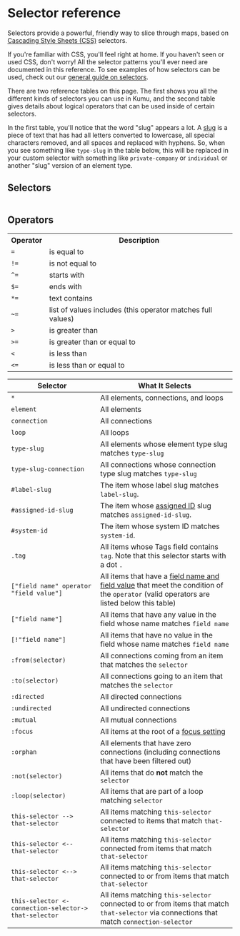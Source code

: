 # Selector reference

Selectors provide a powerful, friendly way to slice through maps,
based on [Cascading Style Sheets (CSS)](https://developer.mozilla.org/en-US/docs/Web/CSS) selectors.

If you're familiar with CSS, you'll feel right at home. If you haven't seen or used CSS, don't worry! All the selector patterns you'll ever need are documented in this reference. To see examples of how selectors can be used, check out our [general guide on selectors](/guides/selectors.md).

There are two reference tables on this page. The first shows you all the different kinds of selectors you can use in Kumu, and the second table gives details about logical operators that can be used inside of certain selectors.

In the first table, you'll notice that the word "slug" appears a lot. A [slug](/guides/slugs.md) is a piece of text that has had all letters converted to lowercase, all special characters removed, and all spaces and replaced with hyphens. So, when you see something like `type-slug` in the table below, this will be replaced in your custom selector with something like `private-company` or `individual` or another "slug" version of an element type.

## Selectors

<table id="selector-reference-table" class="table border-bottom"></table>


## Operators
<table class="table border-bottom">
  <tr>
    <th class="text-left">Operator</th>
    <th class="text-left">Description</th>
  </tr>
  <tr>
    <td><code>=</code></td>
    <td>is equal to</td>
  </tr>
  <tr>
    <td><code>!=</code></td>
    <td>is not equal to</td>
  </tr>
  <tr>
    <td><code>^=</code></td>
    <td>starts with</td>
  </tr>
  <tr>
    <td><code>$=</code></td>
    <td>ends with</td>
  </tr>
  <tr>
    <td><code>*=</code></td>
    <td>text contains</td>
  </tr>
  <tr>
    <td><code>~=</code></td>
    <td>list of values includes (this operator matches full values)</td>
  </tr>
  <tr>
    <td><code>></code></td>
    <td>is greater than</td>
  </tr>
  <tr>
    <td><code>>=</code></td>
    <td>is greater than or equal to</td>
  </tr>
  <tr>
    <td><code><</code></td>
    <td>is less than</td>
  </tr>
  <tr>
    <td><code>&lt;=</code></td>
    <td>is less than or equal to</td>
  </tr>
</table>

<table>
<thead>
<tr>
<th>Selector</th>
<th>What It Selects</th>
</tr>
</thead>
<tbody>
<tr><td><code>&#42;</code></td><td>All elements, connections, and loops</td></tr>
<tr><td><code>element</code></td><td>All elements</td></tr>
<tr><td><code>connection</code></td><td>All connections</td></tr>
<tr><td><code>loop</code></td><td>All loops</td></tr>
<tr><td><code>type-slug</code></td><td>All elements whose element type slug matches <code>type-slug</code></td></tr>
<tr><td><code>type-slug-connection</code></td><td>All connections whose connection type slug matches <code>type-slug</code></td></tr>
<tr><td><code>#label-slug</code></td><td>The item whose label slug matches <code>label-slug</code>. </td></tr>
<tr><td><code>#assigned-id-slug</code></td><td>The item whose <a href="/faq/how-do-I-avoid-duplicating-data.md">assigned ID</a> slug matches <code>assigned-id-slug</code>. </td></tr>
<tr><td><code>#system-id</code></td><td>The item whose system ID matches <code>system-id</code>. </td></tr>
<tr><td><code>.tag</code></td><td>All items whose Tags field contains <code>tag</code>. Note that this selector starts with a dot <code>.</code></td></tr>
<tr><td><code>["field name" operator "field value"]</code></td><td>All items that have a <a href="/overview/kumus-architecture.md#fields">field name and field value</a> that meet the condition of the <code>operator</code> (valid operators are listed below this table)</td></tr>
<tr><td><code>["field name"]</code></td><td>All items that have any value in the field whose name matches <code>field name</code></td></tr>
<tr><td><code>[!"field name"]</code></td><td>All items that have no value in the field whose name matches <code>field name</code></td></tr>
<tr><td><code>:from(selector)</code></td><td>All connections coming from an item that matches the <code>selector</code></td></tr>
<tr><td><code>:to(selector)</code></td><td>All connections going to an item that matches the <code>selector</code></td></tr>
<tr><td><code>:directed</code></td><td>All directed connections</td></tr>
<tr><td><code>:undirected</code></td><td>All undirected connections</td></tr>
<tr><td><code>:mutual</code></td><td>All mutual connections</td></tr>
<tr><td><code>:focus</code></td><td>All items at the root of a <a href="/guides/focus.md">focus setting</a></td></tr>
<tr><td><code>:orphan</code></td><td>All elements that have zero connections (including connections that have been filtered out)</td></tr>
<tr><td><code>:not(selector)</code></td><td>All items that do <b>not</b> match the <code>selector</code></td></tr>
<tr><td><code>:loop(selector)</code></td><td>All items that are part of a loop matching <code>selector</code></td></tr>
<tr><td><code>this-selector --&gt; that-selector</code></td><td>All items matching <code>this-selector</code> connected to items that match <code>that-selector</code></td></tr>
<tr><td><code>this-selector &lt;-- that-selector</code></td><td>All items matching <code>this-selector</code> connected from items that match <code>that-selector</code></td></tr>
<tr><td><code>this-selector &lt;--&gt; that-selector</code></td><td>All items matching <code>this-selector</code> connected to or from items that match <code>that-selector</code></td></tr>
<tr><td><code>this-selector &lt;-connection-selector-&gt; that-selector</code></td><td>All items matching <code>this-selector</code> connected to or from items that match <code>that-selector</code> via connections that match <code>connection-selector</code></td></tr>
</tbody>
</table>
